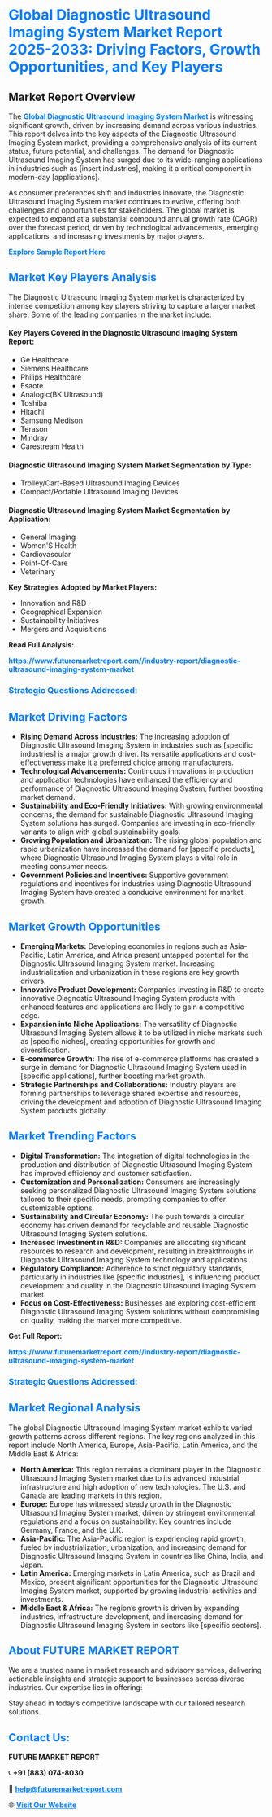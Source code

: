 <h1 style="color: #007BFF;">Global Diagnostic Ultrasound Imaging System Market Report 2025-2033: Driving Factors, Growth Opportunities, and Key Players</h1>

<section id="overview">
<h2>Market Report Overview</h2>
<p>The <a href="https://www.futuremarketreport.com//industry-report/diagnostic-ultrasound-imaging-system-market" style="color: #007BFF; text-decoration: none;"><strong>Global Diagnostic Ultrasound Imaging System Market</strong></a> is witnessing significant growth, driven by increasing demand across various industries. This report delves into the key aspects of the Diagnostic Ultrasound Imaging System market, providing a comprehensive analysis of its current status, future potential, and challenges. The demand for Diagnostic Ultrasound Imaging System has surged due to its wide-ranging applications in industries such as [insert industries], making it a critical component in modern-day [applications].</p>
<p>As consumer preferences shift and industries innovate, the Diagnostic Ultrasound Imaging System market continues to evolve, offering both challenges and opportunities for stakeholders. The global market is expected to expand at a substantial compound annual growth rate (CAGR) over the forecast period, driven by technological advancements, emerging applications, and increasing investments by major players.</p>
</section>

<section id="overview">
<p><a href="https://www.futuremarketreport.com//request-sample/reportId=55003" style="color: #007BFF; text-decoration: none;"><strong>Explore Sample Report Here</strong></a></p>
</section>

<section id="key-players">
<h2 style="color: #007BFF;">Market Key Players Analysis</h2>
<p>The Diagnostic Ultrasound Imaging System market is characterized by intense competition among key players striving to capture a larger market share. Some of the leading companies in the market include:</p>
<h4>Key Players Covered in the Diagnostic Ultrasound Imaging System Report:</h4>
<ul><li>Ge Healthcare</li><li>Siemens Healthcare</li><li>Philips Healthcare</li><li>Esaote</li><li>Analogic(BK Ultrasound)</li><li>Toshiba</li><li>Hitachi</li><li>Samsung Medison</li><li>Terason</li><li>Mindray</li><li>Carestream Health</li></ul>
<h4>Diagnostic Ultrasound Imaging System Market Segmentation by Type:</h4>
<ul><li>Trolley/Cart-Based Ultrasound Imaging Devices</li><li>Compact/Portable Ultrasound Imaging Devices</li></ul>

<h4>Diagnostic Ultrasound Imaging System Market Segmentation by Application:</h4>
<ul><li>General Imaging</li><li>Women&#039;S Health</li><li>Cardiovascular</li><li>Point-Of-Care</li><li>Veterinary</li></ul>
<p><strong>Key Strategies Adopted by Market Players:</strong></p>
<ul>
<li>Innovation and R&D</li>
<li>Geographical Expansion</li>
<li>Sustainability Initiatives</li>
<li>Mergers and Acquisitions</li>
</ul>
</section>

<section>
<p><strong>Read Full Analysis: </strong></p><a href="https://www.futuremarketreport.com//industry-report/diagnostic-ultrasound-imaging-system-market" style="color: #007BFF; text-decoration: none;"><strong>https://www.futuremarketreport.com//industry-report/diagnostic-ultrasound-imaging-system-market</strong></a>
<h3 style="color: #007BFF;">Strategic Questions Addressed:</h3>
</section>

<section id="driving-factors">
<h2 style="color: #007BFF;">Market Driving Factors</h2>
<ul>
<li><strong>Rising Demand Across Industries:</strong> The increasing adoption of Diagnostic Ultrasound Imaging System in industries such as [specific industries] is a major growth driver. Its versatile applications and cost-effectiveness make it a preferred choice among manufacturers.</li>
<li><strong>Technological Advancements:</strong> Continuous innovations in production and application technologies have enhanced the efficiency and performance of Diagnostic Ultrasound Imaging System, further boosting market demand.</li>
<li><strong>Sustainability and Eco-Friendly Initiatives:</strong> With growing environmental concerns, the demand for sustainable Diagnostic Ultrasound Imaging System solutions has surged. Companies are investing in eco-friendly variants to align with global sustainability goals.</li>
<li><strong>Growing Population and Urbanization:</strong> The rising global population and rapid urbanization have increased the demand for [specific products], where Diagnostic Ultrasound Imaging System plays a vital role in meeting consumer needs.</li>
<li><strong>Government Policies and Incentives:</strong> Supportive government regulations and incentives for industries using Diagnostic Ultrasound Imaging System have created a conducive environment for market growth.</li>
</ul>
</section>

<section id="growth-opportunities">
<h2 style="color: #007BFF;">Market Growth Opportunities</h2>
<ul>
<li><strong>Emerging Markets:</strong> Developing economies in regions such as Asia-Pacific, Latin America, and Africa present untapped potential for the Diagnostic Ultrasound Imaging System market. Increasing industrialization and urbanization in these regions are key growth drivers.</li>
<li><strong>Innovative Product Development:</strong> Companies investing in R&D to create innovative Diagnostic Ultrasound Imaging System products with enhanced features and applications are likely to gain a competitive edge.</li>
<li><strong>Expansion into Niche Applications:</strong> The versatility of Diagnostic Ultrasound Imaging System allows it to be utilized in niche markets such as [specific niches], creating opportunities for growth and diversification.</li>
<li><strong>E-commerce Growth:</strong> The rise of e-commerce platforms has created a surge in demand for Diagnostic Ultrasound Imaging System used in [specific applications], further boosting market growth.</li>
<li><strong>Strategic Partnerships and Collaborations:</strong> Industry players are forming partnerships to leverage shared expertise and resources, driving the development and adoption of Diagnostic Ultrasound Imaging System products globally.</li>
</ul>
</section>

<section id="trending-factors">
<h2 style="color: #007BFF;">Market Trending Factors</h2>
<ul>
<li><strong>Digital Transformation:</strong> The integration of digital technologies in the production and distribution of Diagnostic Ultrasound Imaging System has improved efficiency and customer satisfaction.</li>
<li><strong>Customization and Personalization:</strong> Consumers are increasingly seeking personalized Diagnostic Ultrasound Imaging System solutions tailored to their specific needs, prompting companies to offer customizable options.</li>
<li><strong>Sustainability and Circular Economy:</strong> The push towards a circular economy has driven demand for recyclable and reusable Diagnostic Ultrasound Imaging System solutions.</li>
<li><strong>Increased Investment in R&D:</strong> Companies are allocating significant resources to research and development, resulting in breakthroughs in Diagnostic Ultrasound Imaging System technology and applications.</li>
<li><strong>Regulatory Compliance:</strong> Adherence to strict regulatory standards, particularly in industries like [specific industries], is influencing product development and quality in the Diagnostic Ultrasound Imaging System market.</li>
<li><strong>Focus on Cost-Effectiveness:</strong> Businesses are exploring cost-efficient Diagnostic Ultrasound Imaging System solutions without compromising on quality, making the market more competitive.</li>
</ul>
</section>

<section>
<p><strong>Get Full Report: </strong></p><a href="https://www.futuremarketreport.com//industry-report/diagnostic-ultrasound-imaging-system-market" style="color: #007BFF; text-decoration: none;"><strong>https://www.futuremarketreport.com//industry-report/diagnostic-ultrasound-imaging-system-market</strong></a>
<h3 style="color: #007BFF;">Strategic Questions Addressed:</h3>
</section>


<section id="regional-analysis">
<h2 style="color: #007BFF;">Market Regional Analysis</h2>
<p>The global Diagnostic Ultrasound Imaging System market exhibits varied growth patterns across different regions. The key regions analyzed in this report include North America, Europe, Asia-Pacific, Latin America, and the Middle East & Africa:</p>
<ul>
<li><strong>North America:</strong> This region remains a dominant player in the Diagnostic Ultrasound Imaging System market due to its advanced industrial infrastructure and high adoption of new technologies. The U.S. and Canada are leading markets in this region.</li>
<li><strong>Europe:</strong> Europe has witnessed steady growth in the Diagnostic Ultrasound Imaging System market, driven by stringent environmental regulations and a focus on sustainability. Key countries include Germany, France, and the U.K.</li>
<li><strong>Asia-Pacific:</strong> The Asia-Pacific region is experiencing rapid growth, fueled by industrialization, urbanization, and increasing demand for Diagnostic Ultrasound Imaging System in countries like China, India, and Japan.</li>
<li><strong>Latin America:</strong> Emerging markets in Latin America, such as Brazil and Mexico, present significant opportunities for the Diagnostic Ultrasound Imaging System market, supported by growing industrial activities and investments.</li>
<li><strong>Middle East & Africa:</strong> The region’s growth is driven by expanding industries, infrastructure development, and increasing demand for Diagnostic Ultrasound Imaging System in sectors like [specific sectors].</li>
</ul>
</section>

<footer>
<h2 style="color: #007BFF;">About FUTURE MARKET REPORT</h2>
<p>We are a trusted name in market research and advisory services, delivering actionable insights and strategic support to businesses across diverse industries. Our expertise lies in offering:</p>

<p>Stay ahead in today’s competitive landscape with our tailored research solutions.</p>

<h2 style="color: #007BFF;">Contact Us:</h2>
<p><strong>FUTURE MARKET REPORT</strong></p>
<p>📞 <strong>+91 (883) 074-8030</strong></p>
<p>📧 <strong><a href="mailto:help@futuremarketreport.com" style="color: #007BFF;">help@futuremarketreport.com</a></strong></p>
<p>🌐 <strong><a href="https://www.futuremarketreport.com/" style="color: #007BFF;">Visit Our Website</a></strong></p>
</footer>